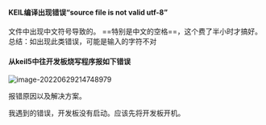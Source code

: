 #### KEIL编译出现错误“source file is not valid utf-8”

文件中出现中文符号导致的。
==特别是中文的空格==，这个费了半小时才搞好。
总结：如出现此类错误，可能是输入的字符不对



#### 从keil5中往开发板烧写程序报如下错误

![image-20220629214748979](C:\Users\tianfuqiang\AppData\Roaming\Typora\typora-user-images\image-20220629214748979.png)

报错原因以及解决方案。

我遇到的错误，开发板没有启动。应该先将开发板开机。